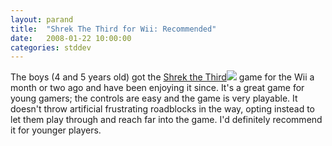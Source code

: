 ```yaml
---
layout: parand
title:  "Shrek The Third for Wii: Recommended"
date:   2008-01-22 10:00:00
categories: stddev
---
```

The boys \(4 and 5 years old\) got the [Shrek the Third](/web/20101222052448/http://www.amazon.com/gp/redirect.html?ie=UTF8&location=http%3A%2F%2Fwww.amazon.com%2FActivision-ACTI9-Shrek-The-Third%2Fdp%2FB000NJFMG0%3Fie%3DUTF8%26s%3Dvideogames%26qid%3D1201065635%26sr%3D8-1&tag=parandcom-20&linkCode=ur2&camp=1789&creative=9325)![](/web/20101222052448im_/http://www.assoc-amazon.com/e/ir?t=parandcom-20&l=ur2&o=1) game for the Wii a month or two ago and have been enjoying it since. It's a great game for young gamers; the controls are easy and the game is very playable. It doesn't throw artificial frustrating roadblocks in the way, opting instead to let them play through and reach far into the game. I'd definitely recommend it for younger players.
